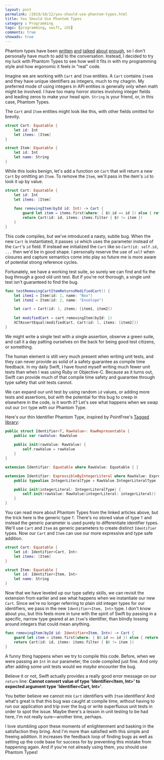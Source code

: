 ```yaml
---
layout: post
permalink: /2019/10/12/you-should-use-phantom-types.html
title: You Should Use Phantom Types
category : Programming
tags: [programming, swift, iOS]
comments: true
showads: true
---
```


Phantom types have been [written](https://www.swiftbysundell.com/articles/phantom-types-in-swift/) [and](https://www.natashatherobot.com/swift-money-phantom-types/)
 [talked](https://www.pointfree.co/episodes/ep12-tagged) [about](https://kean.github.io/post/phantom-types) [enough](https://www.objc.io/blog/2014/12/29/functional-snippet-13-phantom-types/), so I don't personally have much to add to the conversation. Instead, I decided to try my luck with Phantom Types to see how well it fits in with my programming style and how ergonomic it feels in "real" code.

<!-- more -->

Imagine we are working with `Cart` and `Item` entities. A `Cart` contains `Item`s and they have unique identifiers as integers, much to my chagrin. My preferred mode of using integers in API entities is generally only when math might be involved. I have too many horror stories involving integer fields and leading zeros to make your head spin. `String` is your friend, or, in this case, Phantom Types.

The `Cart` and `Item` entities might look like this, with other fields omitted for brevity.

```swift
struct Cart: Equatable {
    let id: Int
    let items: [Item]
}

struct Item: Equatable {
    let id: Int
    let name: String
}
```

While this looks benign, let's add a function on `Cart` that will return a new `Cart` by omitting an `Item`. To remove the `Item`, we'll pass in the item's `id` to look it up by value.

```swift
struct Cart: Equatable {
    let id: Int
    let items: [Item]
    
    func removingItem(byId id: Int) -> Cart {
        guard let item = items.first(where: { $0.id == id }) else { return self }
        return Cart(id: id, items: items.filter { $0 != item })
    }
}
```

This code compiles, but we've introduced a nasty, subtle bug. When the new `Cart` is instantiated, it passes `id` which uses the parameter instead of the `Cart`'s `id` field. If instead we initialized the `Cart` like so `Cart(id: self.id, ...` then we'd be in good shape. I personally reserve the use of `self` when closures and capture semantics come into play so future me is more aware of potential strong reference cycles.

Fortunately, we have a working test suite, so surely we can find and fix the bug through a good old unit test. But if you're not thorough, a single unit test isn't guaranteed to find the bug.

```swift
func testRemovingCartItemReturnsModifiedCart() {
    let item1 = Item(id: 1, name: "Box")
    let item2 = Item(id: 2, name: "Envelope")

    let cart = Cart(id: 1, items: [item1, item2])
    
    let modifiedCart = cart.removingItem(byId: 1)
    XCTAssertEqual(modifiedCart, Cart(id: 1, items: [item2]))
}
```

We might write a single test with a single assertion, observe a green suite, and call it a day patting ourselves on the back for being good test citizens, or something.

The human element is still very much present when writing unit tests, and they can never provide as solid of a safety guarantee as compile time feedback. In my daily Swift, I have found myself writing much fewer unit tests than when I was using Ruby or Objective-C. Because as it turns out, Swift can provide much of that compile time safety and guarantee through type safety that unit tests cannot.

We can expand our unit test by using random `id` values, or adding more tests and assertions, but with the potential for this bug to creep in elsewhere in the code, is it worth it? Let's see what happens when we swap out our `Int` type with our Phantom Type.

Here's our thin Identifier Phantom Type, inspired by PointFree's [Tagged library](https://github.com/pointfreeco/swift-tagged):

```swift
public struct Identifier<T, RawValue>: RawRepresentable {
    public var rawValue: RawValue
    
    public init(rawValue: RawValue) {
        self.rawValue = rawValue
    }
}

extension Identifier: Equatable where RawValue: Equatable { }

extension Identifier: ExpressibleByIntegerLiteral where RawValue: ExpressibleByIntegerLiteral {
    public typealias IntegerLiteralType = RawValue.IntegerLiteralType

    public init(integerLiteral: IntegerLiteralType) {
        self.init(rawValue: RawValue(integerLiteral: integerLiteral))
    }
}
```

You can read more about Phantom Types from the linked articles above, but the trick here is the generic type `T`. There's no stored value of type `T` and instead the generic parameter is used purely to differentiate identifier types. We'll use `Cart` and `Item` as generic parameters to create distinct `Identifier` types. Now our `Cart` and `Item` can use our more expressive and type safe addition.

```swift
struct Cart: Equatable {
    let id: Identifier<Cart, Int>
    let items: [Item]
}

struct Item: Equatable {
    let id: Identifier<Item, Int>
    let name: String
}
```

Now that we have leveled up our type safety skills, we can revisit the extension from earlier and see what happens when we instantiate our new `Cart`. Since we're no longer referring to plain old integer types for our identifiers, we pass in the new `Identifier<Item, Int>` type. I don't know about you, but this feels more in tune with the spirit of Swift by passing in a specific, narrow type geared at an `Item`'s identifier, than blindly tossing around integers that could mean anything.

```swift
func removingItem(byId id: Identifier<Item, Int>) -> Cart {
    guard let item = items.first(where: { $0.id == id }) else { return self }
    return Cart(id: id, items: items.filter { $0 != item })
}
```

A funny thing happens when we try to compile this code. Before, when we were passing an `Int` in our parameter, the code compiled just fine. And only after adding some unit tests would we _maybe_ encounter the bug.

Believe it or not, Swift actually provides a really good error message on our `return` line: **Cannot convert value of type 'Identifier<Item, Int>' to expected argument type 'Identifier<Cart, Int>'**.

You better believe we cannot mix `Cart` identifiers with `Item` identifiers! And what's great is that this bug was caught at compile time, without having to run our application and trip over the bug or write superfluous unit tests in order to spot the issue. Maybe there's a lesson in unit testing to be had here, I'm not really sure—another time, perhaps.

I love stumbling upon these moments of enlightenment and basking in the satisfaction they bring. And I'm more than satisfied with this simple and freeing addition. It increases the feedback loop of finding bugs as well as setting up the code base for success for by preventing this mistake from happening again. And if you're not already using them, you should use Phantom Types!